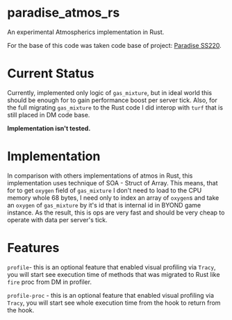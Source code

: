 # paradise_atmos_rs
An experimental Atmospherics implementation in Rust.

For the base of this code was taken code base of project: [Paradise SS220](https://github.com/ss220-space/Paradise).

# Current Status
Currently, implemented only logic of `gas_mixture`, but in ideal world this should be enough for to gain performance boost per server tick. Also, for the full migrating `gas_mixture` to the Rust code I did interop with `turf` that is still placed in DM code base.

**Implementation isn't tested.**

# Implementation 
In comparison with others implementations of atmos in Rust, this implementation uses technique of SOA - Struct of Array. This means, that for to get `oxygen` field of `gas_mixture` I don't need to load to the CPU memory whole 68 bytes,
I need only to index an array of `oxygen`s and take an `oxygen` of `gas_mixture` by it's id that is internal id in BYOND game instance. As the result, this is ops are very fast and should be very cheap to operate with data per server's tick.

# Features
`profile`- this is an optional feature that enabled visual profiling via `Tracy`, you will start see execution time of methods that was migrated to Rust like `fire` proc from DM in profiler.

`profile-proc` - this is an optional feature that enabled visual profiling via `Tracy`, you will start see whole execution time from the hook to return from the hook.
